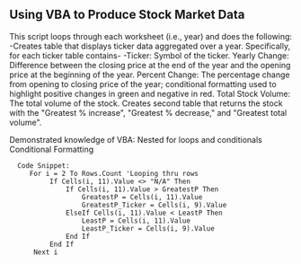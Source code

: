 ## Using VBA to Produce Stock Market Data

This script loops through each worksheet (i.e., year) and does the following:
-Creates table that displays ticker data aggregated over a year. Specifically, for each ticker table contains-
-Ticker: Symbol of the ticker.
       Yearly Change: Difference between the closing price at the end of the year and the opening price at the beginning of the year.
       Percent Change: The percentage change from opening to closing price of the year; conditional formatting used to highlight positive changes in green and negative in red.
       Total Stock Volume: The total volume of the stock.
   Creates second table that returns the stock with the "Greatest % increase", "Greatest % decrease," and "Greatest total volume".

Demonstrated knowledge of VBA:
   Nested for loops and conditionals
   Conditional Formatting
  
      Code Snippet:
         For i = 2 To Rows.Count 'Looping thru rows
              If Cells(i, 11).Value <> "N/A" Then
                  If Cells(i, 11).Value > GreatestP Then
                      GreatestP = Cells(i, 11).Value
                      GreatestP_Ticker = Cells(i, 9).Value
                  ElseIf Cells(i, 11).Value < LeastP Then
                      LeastP = Cells(i, 11).Value
                      LeastP_Ticker = Cells(i, 9).Value
                  End If
              End If
          Next i
